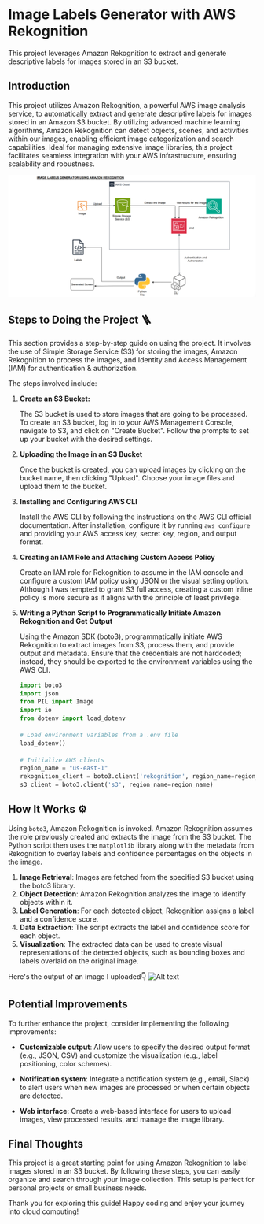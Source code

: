 # Image Labels Generator with AWS Rekognition

This project leverages Amazon Rekognition to extract and generate descriptive labels for images stored in an S3 bucket.

## Introduction

This project utilizes Amazon Rekognition, a powerful AWS image analysis service, to automatically extract and generate descriptive labels for images stored in an Amazon S3 bucket.
By utilizing advanced machine learning algorithms, Amazon Rekognition can detect objects, scenes, and activities within our images, enabling efficient image categorization and search capabilities. Ideal for managing extensive image libraries, this project facilitates seamless integration with your AWS infrastructure, ensuring scalability and robustness.

![Alt text](Image%20Labels%20Generator%20with%20AWS%20Rekognition.png)

## Steps to Doing the Project 🪜

This section provides a step-by-step guide on using the project. It involves the use of Simple Storage Service (S3) for storing the images, Amazon Rekognition to process the images, and Identity and Access Management (IAM) for authentication & authorization.

The steps involved include:

1. **Create an S3 Bucket:**

   The S3 bucket is used to store images that are going to be processed. To create an S3 bucket, log in to your AWS Management Console, navigate to S3, and click on "Create Bucket". Follow the prompts to set up your bucket with the desired settings.

2. **Uploading the Image in an S3 Bucket**

   Once the bucket is created, you can upload images by clicking on the bucket name, then clicking "Upload". Choose your image files and upload them to the bucket.

3. **Installing and Configuring AWS CLI**

   Install the AWS CLI by following the instructions on the AWS CLI official documentation. After installation, configure it by running `aws configure` and providing your AWS access key, secret key, region, and output format.

4. **Creating an IAM Role and Attaching Custom Access Policy**

   Create an IAM role for Rekognition to assume in the IAM console and configure a custom IAM policy using JSON or the visual setting option. Although I was tempted to grant S3 full access, creating a custom inline policy is more secure as it aligns with the principle of least privilege.

5. **Writing a Python Script to Programmatically Initiate Amazon Rekognition and Get Output**

   Using the Amazon SDK (boto3), programmatically initiate AWS Rekognition to extract images from S3, process them, and provide output and metadata. Ensure that the credentials are not hardcoded; instead, they should be exported to the environment variables using the AWS CLI.

   ```python
   import boto3
   import json
   from PIL import Image
   import io
   from dotenv import load_dotenv

   # Load environment variables from a .env file
   load_dotenv()

   # Initialize AWS clients
   region_name = "us-east-1"
   rekognition_client = boto3.client('rekognition', region_name=region_name)
   s3_client = boto3.client('s3', region_name=region_name)

## How It Works ⚙️

Using `boto3`, Amazon Rekognition is invoked. Amazon Rekognition assumes the role previously created and extracts the image from the S3 bucket. The Python script then uses the `matplotlib` library along with the metadata from Rekognition to overlay labels and confidence percentages on the objects in the image.

1. **Image Retrieval**: Images are fetched from the specified S3 bucket using the boto3 library.
2. **Object Detection**: Amazon Rekognition analyzes the image to identify objects within it.
3. **Label Generation**: For each detected object, Rekognition assigns a label and a confidence score.
4. **Data Extraction**: The script extracts the label and confidence score for each object.
5. **Visualization**: The extracted data can be used to create visual representations of the detected objects, such as bounding boxes and labels overlaid on the original image.

Here's the output of an image I uploaded👇
![Alt text](labeled_good_image.png)

## Potential Improvements

To further enhance the project, consider implementing the following improvements:

- **Customizable output**: Allow users to specify the desired output format (e.g., JSON, CSV) and customize the visualization (e.g., label positioning, color schemes).

- **Notification system**: Integrate a notification system (e.g., email, Slack) to alert users when new images are processed or when certain objects are detected.

- **Web interface**: Create a web-based interface for users to upload images, view processed results, and manage the image library.

## Final Thoughts

This project is a great starting point for using Amazon Rekognition to label images stored in an S3 bucket. By following these steps, you can easily organize and search through your image collection. This setup is perfect for personal projects or small business needs.

Thank you for exploring this guide! Happy coding and enjoy your journey into cloud computing!
